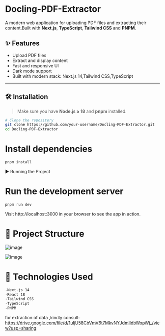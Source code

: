 # Docling-PDF-Extractor


A modern web application for uploading PDF files and extracting their content.Built with **Next.js**, **TypeScript**, **Tailwind CSS** and **PNPM**.

## ✨ Features

-  Upload PDF files
-  Extract and display content
-  Fast and responsive UI
-  Dark mode support
-  Built with modern stack: Next.js 14,Tailwind CSS,TypeScript

---

## 🛠️ Installation

> Make sure you have **Node.js ≥ 18** and **pnpm** installed.

```bash
# Clone the repository
git clone https://github.com/your-username/Docling-PDF-Extractor.git
cd Docling-PDF-Extractor
```

# Install dependencies
```bash
pnpm install
```
▶️ Running the Project

# Run the development server
```bash
pnpm run dev
```
Visit http://localhost:3000 in your browser to see the app in action.

# 📁 Project Structure

![image](https://github.com/user-attachments/assets/cda8df12-63ff-4554-9820-f4ef1a3ebfb4)

![image](https://github.com/user-attachments/assets/054dffe1-8acc-40eb-a09a-e43cbb4ce418)


# 🧰 Technologies Used
```bash
-Next.js 14
-React 18
-Tailwind CSS
-TypeScript
-PNPM
```
for extraction of data ,kindly consult: https://drive.google.com/file/d/1uIjU58CbVmV6t7MkvNYJdmlIdbWxpWj_/view?usp=sharing
